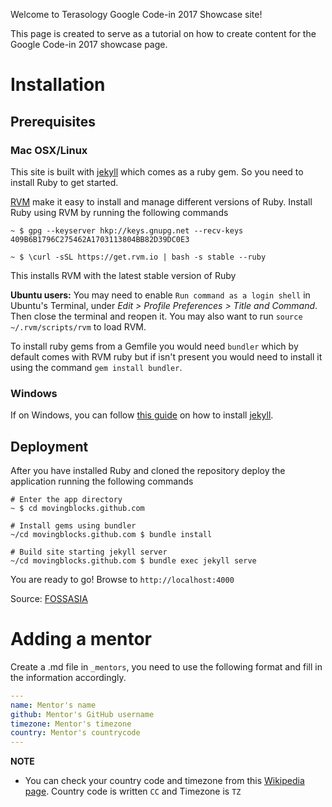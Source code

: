 Welcome to Terasology Google Code-in 2017 Showcase site!

This page is created to serve as a tutorial on how to create content for the Google Code-in 2017 showcase page.

# Installation
## Prerequisites
### Mac OSX/Linux
This site is built with [jekyll](https://jekyllrb.com/) which comes as a ruby gem. So you need to install Ruby to get started.

[RVM](https://rvm.io/) make it easy to install and manage different versions of Ruby. Install Ruby using RVM by running the following commands

```
~ $ gpg --keyserver hkp://keys.gnupg.net --recv-keys 409B6B1796C275462A1703113804BB82D39DC0E3

~ $ \curl -sSL https://get.rvm.io | bash -s stable --ruby
```

This installs RVM with the latest stable version of Ruby

**Ubuntu users:** You may need to enable `Run command as a login shell` in Ubuntu's Terminal, under _Edit > Profile Preferences > Title and Command_. Then close the terminal and reopen it. You may also want to run `source ~/.rvm/scripts/rvm` to load RVM.

To install ruby gems from a Gemfile you would need `bundler` which by default comes with RVM ruby but if isn't present you would need to install it using the command `gem install bundler`.

### Windows

If on Windows, you can follow [this guide](https://jekyllrb.com/docs/windows/) on how to install [jekyll](https://jekyllrb.com/).

## Deployment
After you have installed Ruby and cloned the repository deploy the application running the following commands
```
# Enter the app directory
~ $ cd movingblocks.github.com

# Install gems using bundler
~/cd movingblocks.github.com $ bundle install

# Build site starting jekyll server
~/cd movingblocks.github.com $ bundle exec jekyll serve
```

You are ready to go! Browse to `http://localhost:4000`


Source: [FOSSASIA](https://github.com/fossasia/gci16.fossasia.org/wiki/Installation)

# Adding a mentor

Create a <github username>.md file in `_mentors`, you need to use the following format and fill in the information accordingly.

```yaml
---
name: Mentor's name
github: Mentor's GitHub username
timezone: Mentor's timezone
country: Mentor's countrycode
---  
```
**NOTE**
- You can check your country code and timezone from this [Wikipedia page](https://en.wikipedia.org/wiki/List_of_tz_database_time_zones). Country code is written `CC` and Timezone is `TZ`
